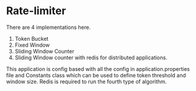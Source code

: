 # Rate-limiter

There are 4 implementations here.
1. Token Bucket 
2. Fixed Window
3. Sliding Window Counter
4. Sliding Window counter with redis for distributed applications.


This application is config based with all the config in application.properties file and Constants class
which can be used to define token threshold and window size. Redis is required to run the fourth type of algorithm.